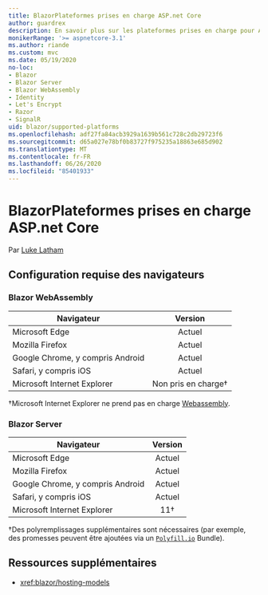 ```yaml
---
title: BlazorPlateformes prises en charge ASP.net Core
author: guardrex
description: En savoir plus sur les plateformes prises en charge pour ASP.NET Core Blazor .
monikerRange: '>= aspnetcore-3.1'
ms.author: riande
ms.custom: mvc
ms.date: 05/19/2020
no-loc:
- Blazor
- Blazor Server
- Blazor WebAssembly
- Identity
- Let's Encrypt
- Razor
- SignalR
uid: blazor/supported-platforms
ms.openlocfilehash: adf27fa84acb3929a1639b561c728c2db29723f6
ms.sourcegitcommit: d65a027e78bf0b83727f975235a18863e685d902
ms.translationtype: MT
ms.contentlocale: fr-FR
ms.lasthandoff: 06/26/2020
ms.locfileid: "85401933"
---
```

# <a name="aspnet-core-blazor-supported-platforms"></a>BlazorPlateformes prises en charge ASP.net Core

Par [Luke Latham](https://github.com/guardrex)

## <a name="browser-requirements"></a>Configuration requise des navigateurs

### Blazor WebAssembly

| Navigateur                          | Version               |
| -------------------------------- | :-------------------: |
| Microsoft Edge                   | Actuel               |
| Mozilla Firefox                  | Actuel               |
| Google Chrome, y compris Android | Actuel               |
| Safari, y compris iOS            | Actuel               |
| Microsoft Internet Explorer      | Non pris en charge&dagger; |

&dagger;Microsoft Internet Explorer ne prend pas en charge [Webassembly](https://webassembly.org).

### Blazor Server

| Navigateur                          | Version    |
| -------------------------------- | :--------: |
| Microsoft Edge                   | Actuel    |
| Mozilla Firefox                  | Actuel    |
| Google Chrome, y compris Android | Actuel    |
| Safari, y compris iOS            | Actuel    |
| Microsoft Internet Explorer      | 11&dagger; |

&dagger;Des polyremplissages supplémentaires sont nécessaires (par exemple, des promesses peuvent être ajoutées via un [`Polyfill.io`](https://polyfill.io/v3/) Bundle).

## <a name="additional-resources"></a>Ressources supplémentaires

* <xref:blazor/hosting-models>

